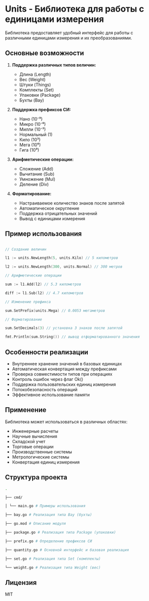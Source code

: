 # Units - Библиотека для работы с единицами измерения

Библиотека предоставляет удобный интерфейс для работы с различными единицами измерения и их преобразованиями.

## Основные возможности

1. **Поддержка различных типов величин:**

   - Длина (Length)
   - Вес (Weight)
   - Штуки (Things)
   - Комплекты (Set)
   - Упаковки (Package)
   - Бухты (Bay)
2. **Поддержка префиксов СИ:**

   - Нано (10⁻⁹)
   - Микро (10⁻⁶)
   - Милли (10⁻³)
   - Нормальный (1)
   - Кило (10³)
   - Мега (10⁶)
   - Гига (10⁹)
3. **Арифметические операции:**

   - Сложение (Add)
   - Вычитание (Sub)
   - Умножение (Mul)
   - Деление (Div)
4. **Форматирование:**

   - Настраиваемое количество знаков после запятой
   - Автоматическое округление
   - Поддержка отрицательных значений
   - Вывод с единицами измерения

## Пример использования
```go

// Создание величин

l1 := units.NewLength(5, units.Kilo) // 5 километров

l2 := units.NewLength(300, units.Normal) // 300 метров

// Арифметические операции

sum := l1.Add(l2) // 5.3 километров

diff := l1.Sub(l2) // 4.7 километров

// Изменение префикса

sum.SetPrefix(units.Mega) // 0.0053 мегаметров

// Форматирование

sum.SetDecimals(3) // установка 3 знаков после запятой

fmt.Println(sum.String()) // вывод отформатированного значения
```

## Особенности реализации

- Внутреннее хранение значений в базовых единицах
- Автоматическая конвертация между префиксами
- Проверка совместимости типов при операциях
- Контроль ошибок через флаг Ok()
- Поддержка пользовательских единиц измерения
- Потокобезопасность операций
- Эффективное использование памяти

## Применение

Библиотека может использоваться в различных областях:

- Инженерные расчеты
- Научные вычисления
- Складской учет
- Торговые операции
- Производственные системы
- Метрологические системы
- Конвертация единиц измерения

## Структура проекта

```bash
.

├── cmd/

│ └── main.go # Примеры использования

├── bay.go # Реализация типа Bay (бухты)

├── go.mod # Описание модуля

├── package.go # Реализация типа Package (упаковки)

├── prefix.go # Определение префиксов СИ

├── quantity.go # Основной интерфейс и базовая реализация

├── set.go # Реализация типа Set (комплекты)

└── weight.go # Реализация типа Weight (вес)
```

## Лицензия

MIT
